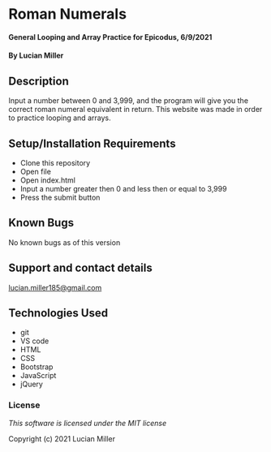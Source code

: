 # Roman Numerals

#### General Looping and Array Practice for Epicodus, 6/9/2021

#### By Lucian Miller

## Description

Input a number between 0 and 3,999, and the program will give you the correct roman numeral equivalent in return. This website was made in order to practice looping and arrays.

## Setup/Installation Requirements

* Clone this repository
* Open file
* Open index.html
* Input a number greater then 0 and less then or equal to 3,999
* Press the submit button

## Known Bugs

No known bugs as of this version

## Support and contact details

lucian.miller185@gmail.com

## Technologies Used

* git
* VS code
* HTML
* CSS
* Bootstrap
* JavaScript
* jQuery

### License

*This software is licensed under the MIT license*

Copyright (c) 2021 Lucian Miller
